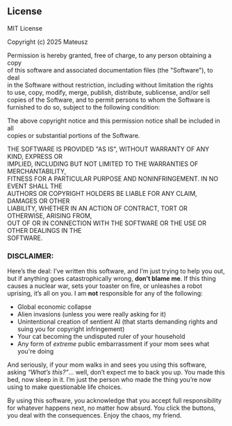 ## License

MIT License

Copyright (c) 2025 Mateusz

Permission is hereby granted, free of charge, to any person obtaining a copy  
of this software and associated documentation files (the "Software"), to deal  
in the Software without restriction, including without limitation the rights  
to use, copy, modify, merge, publish, distribute, sublicense, and/or sell  
copies of the Software, and to permit persons to whom the Software is  
furnished to do so, subject to the following condition:

The above copyright notice and this permission notice shall be included in all  
copies or substantial portions of the Software.

THE SOFTWARE IS PROVIDED "AS IS", WITHOUT WARRANTY OF ANY KIND, EXPRESS OR  
IMPLIED, INCLUDING BUT NOT LIMITED TO THE WARRANTIES OF MERCHANTABILITY,  
FITNESS FOR A PARTICULAR PURPOSE AND NONINFRINGEMENT. IN NO EVENT SHALL THE  
AUTHORS OR COPYRIGHT HOLDERS BE LIABLE FOR ANY CLAIM, DAMAGES OR OTHER  
LIABILITY, WHETHER IN AN ACTION OF CONTRACT, TORT OR OTHERWISE, ARISING FROM,  
OUT OF OR IN CONNECTION WITH THE SOFTWARE OR THE USE OR OTHER DEALINGS IN THE  
SOFTWARE.

### DISCLAIMER:

Here’s the deal: I’ve written this software, and I’m just trying to help you out, but if anything goes catastrophically wrong, **don’t blame me**. If this thing causes a nuclear war, sets your toaster on fire, or unleashes a robot uprising, it’s all on you. I am **not** responsible for any of the following:

- Global economic collapse
- Alien invasions (unless you were really asking for it)
- Unintentional creation of sentient AI (that starts demanding rights and suing you for copyright infringement)
- Your cat becoming the undisputed ruler of your household
- Any form of *extreme* public embarrassment if your mom sees what you're doing

And seriously, if your mom walks in and sees you using this software, asking *“What’s this?”*… well, don’t expect me to back you up. You made this bed, now sleep in it. I’m just the person who made the thing you’re now using to make questionable life choices.

By using this software, you acknowledge that you accept full responsibility for whatever happens next, no matter how absurd. You click the buttons, you deal with the consequences. Enjoy the chaos, my friend.
